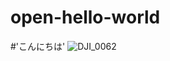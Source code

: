 # open-hello-world
#'こんにちは'
![DJI_0062](https://github.com/tanoiphone/open-hello-world/assets/170495700/9b4ed097-2d61-4086-86a1-a4f3d9ac8bef)
